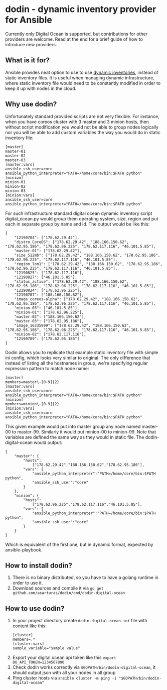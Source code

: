 # dodin - dynamic inventory provider for Ansible

Currently only Digital Ocean is supported, but contributions for other providers are welcome.
Read at the end for a brief guide of how to introduce new providers.

## What is it for?

Ansible provides neat option to use to use [dynamic inventories][dynamic_inventories], instead of static inventory files.
It is useful when managing dynamic infrastructure, where static inventory file would need to be constantly modified in order to keep it up with nodes in the cloud.

## Why use dodin?

Unfortunately standard provided scripts are not very flexible.
For instance, when you have coreos cluster with 3 master and 3 minion hosts,
then without script modification you would not be able to group nodes logically nor you will be able to add custom variables the way you would do in static inventory file:
```
[master]
master-01
master-02
master-03
[master:vars]
ansible_ssh_user=core
ansible_python_interpreter="PATH=/home/core/bin:$PATH python"
[minion]
minion-01
minion-02
minion-03
[minion:vars]
ansible_ssh_user=core
ansible_python_interpreter="PATH=/home/core/bin:$PATH python"
```
For such infrastructure standard digital ocean dynamic inventory script digital_ocean.py would group them operating system, size, region and put each in separate group by name and id.
The output would be like this:
```
{
    "12190784": ["178.62.29.42"],
    "distro_CoreOS": ["178.62.29.42", "188.166.150.62", "178.62.95.186", "178.62.96.225", "178.62.117.116", "46.101.5.85"],
    "master-01": ["178.62.29.42"],
    "size_512mb": ["178.62.29.42", "188.166.150.62", "178.62.95.186", "178.62.96.225", "178.62.117.116", "46.101.5.85"],
    "region_lon1": ["178.62.29.42", "188.166.150.62", "178.62.95.186", "178.62.96.225", "178.62.117.116", "46.101.5.85"],
    "12190825": ["178.62.117.116"],
    "12190827": ["46.101.5.85"],
    "status_active": ["178.62.29.42", "188.166.150.62", "178.62.95.186", "178.62.96.225", "178.62.117.116", "46.101.5.85"],
    "12190824": ["178.62.96.225"],
    "12190787": ["188.166.150.62"],
    "image_coreos-alpha": ["178.62.29.42", "188.166.150.62", "178.62.95.186", "178.62.96.225", "178.62.117.116", "46.101.5.85"],
    "minion-03": ["46.101.5.85"],
    "minion-01": ["178.62.96.225"],
    "master-02": ["188.166.150.62"],
    "master-03": ["178.62.95.186"],
    "image_16335999": ["178.62.29.42", "188.166.150.62", "178.62.95.186", "178.62.96.225", "178.62.117.116", "46.101.5.85"],
    "minion-02": ["178.62.117.116"],
    "12190789": ["178.62.95.186"]
}
```
Dodin allows you to replicate that example static inventory file with simple ini config, which looks very similar to original.
The only difference that instead of listing all the hostnames in group, we're specifying regular expression pattern
to match node name:
```
[master]
members=master\-[0-9]{2}
[master:vars]
ansible_ssh_user=core
ansible_python_interpreter="PATH=/home/core/bin:$PATH python"
[minion]
members=minion\-[0-9]{2}
[minion:vars]
ansible_ssh_user=core
ansible_python_interpreter="PATH=/home/core/bin:$PATH python"
```
This given example would put into master group any node named master-00 to master-99.
Similarly it would put minion-00 to minion-99.
Note that variables are defined the same way as they would in static file.
The dodin-digital-ocean would output:
```
{
    "master": {
        "hosts":
            ["178.62.29.42","188.166.150.62","178.62.95.186"],
        "vars": {
            "ansible_python_interpreter":"PATH=/home/core/bin:$PATH python",
            "ansible_ssh_user":"core"
        }
    },
    "minion": {
        "hosts":
            ["178.62.96.225","178.62.117.116","46.101.5.85"],
        "vars": {
            "ansible_python_interpreter":"PATH=/home/core/bin:$PATH python",
            "ansible_ssh_user":"core"
        }
    }
}
```
Which is equivalent of the first one, but in dynamic format, expected by ansible-playbook.

## How to install dodin?

1. There is no binary distributed, so you have to have a golang runtime in order to use it.
2. Download sources and compile it via `go get github.com/asarturas/dodin/cmd/dodin-digital-ocean`

## How to use dodin?

1. In your project directory create `dodin-digital-ocean.ini` file with content like this:
   ```
   [cluster]
   members=.*
   [cluster:vars]
   sample_variable="sample value"
   ```
2. Export your digital ocean api token like this `export DO_API_TOKEN=1234567890`
3. Check dodin works correctly via `$GOPATH/bin/dodin-digital-ocean`, it should output json with all your nodes in all group
4. Ping cluster hosts via `ansible cluster -m ping -i "$GOPATH/bin/dodin-digital-ocean"` 

[dynamic_inventories]: http://docs.ansible.com/ansible/intro_dynamic_inventory.html
